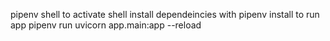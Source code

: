 pipenv shell to activate shell
install dependeincies with pipenv install 
to run app pipenv run uvicorn app.main:app --reload
